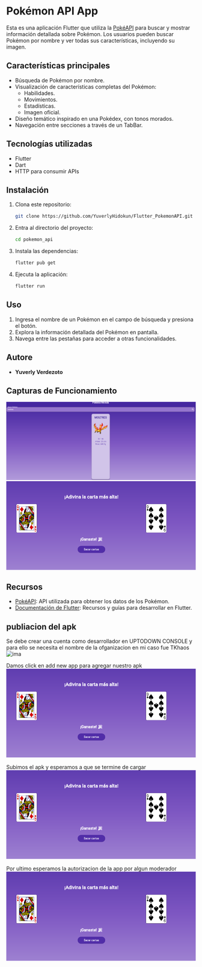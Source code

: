 # Pokémon API App

Esta es una aplicación Flutter que utiliza la [PokéAPI](https://pokeapi.co/) para buscar y mostrar información detallada sobre Pokémon. Los usuarios pueden buscar Pokémon por nombre y ver todas sus características, incluyendo su imagen.

## Características principales
- Búsqueda de Pokémon por nombre.
- Visualización de características completas del Pokémon:
  - Habilidades.
  - Movimientos.
  - Estadísticas.
  - Imagen oficial.
- Diseño temático inspirado en una Pokédex, con tonos morados.
- Navegación entre secciones a través de un TabBar.

## Tecnologías utilizadas
- Flutter
- Dart
- HTTP para consumir APIs

## Instalación
1. Clona este repositorio:
   ```bash
   git clone https://github.com/YuverlyHidokun/Flutter_PokemonAPI.git
   ```

2. Entra al directorio del proyecto:
   ```bash
   cd pokemon_api
   ```

3. Instala las dependencias:
   ```bash
   flutter pub get
   ```

4. Ejecuta la aplicación:
   ```bash
   flutter run
   ```

## Uso
1. Ingresa el nombre de un Pokémon en el campo de búsqueda y presiona el botón.
2. Explora la información detallada del Pokémon en pantalla.
3. Navega entre las pestañas para acceder a otras funcionalidades.

## Autore
- **Yuverly Verdezoto**

## Capturas de Funcionamiento
![Vista previa de la Pokédex](https://github.com/YuverlyHidokun/Flutter_PokemonAPI/blob/master/lib/imas.png?raw=true)
![Vista previa el Juego de Cartas](https://github.com/YuverlyHidokun/Flutter_PokemonAPI/blob/master/lib/ima2.png?raw=true)



## Recursos
- [PokéAPI](https://pokeapi.co/): API utilizada para obtener los datos de los Pokémon.
- [Documentación de Flutter](https://docs.flutter.dev/): Recursos y guías para desarrollar en Flutter.

## publiacion del apk
Se debe crear una cuenta como desarrollador en UPTODOWN CONSOLE y para ello se necesita el nombre de la ofganizacion en mi caso fue TKhaos
![ima]((https://github.com/YuverlyHidokun/FlutterApp-Pk/blob/main/lib/up1.png?raw=true))

 Damos click en add new app para agregar nuestro apk
![ima2](https://github.com/YuverlyHidokun/Flutter_PokemonAPI/blob/master/lib/ima2.png?raw=true)

Subimos el apk y esperamos a que se termine de cargar
![ima3](https://github.com/YuverlyHidokun/Flutter_PokemonAPI/blob/master/lib/ima2.png?raw=true)

Por ultimo esperamos la autorizacion de la app por algun moderador
![ima4](https://github.com/YuverlyHidokun/Flutter_PokemonAPI/blob/master/lib/ima2.png?raw=true)
